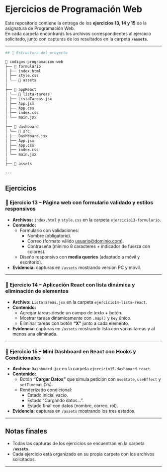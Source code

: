 # Ejercicios de Programación Web  

Este repositorio contiene la entrega de los **ejercicios 13, 14 y 15** de la asignatura de Programación Web.  
En cada carpeta encontrarás los archivos correspondientes al ejercicio solicitado, junto con capturas de los resultados en la carpeta **`/assets`**.  

 

---
```bash
## 📂 Estructura del proyecto  

📁 codigos-programacion-web
├── 📁 formulario
│ ├── index.html
│ ├── style.css
│ └── 📁 assets
│
├── 📁 appReact
│ └── 📁 lista-tareas
│ ├── ListaTareas.jsx
│ ├── App.jsx
│ ├── App.css
│ ├── index.css
│ └── main.jsx
│
├── 📁 dashboard
│ └── 📁 src
│ ├── Dashboard.jsx
│ ├── App.jsx
│ ├── App.css
│ ├── index.css
│ └── main.jsx
│ 
├── 📁 assets

---
```
## Ejercicios  

### 🔹 Ejercicio 13 – Página web con formulario validado y estilos responsivos  
- **Archivos:** `index.html` y `style.css` en la carpeta `ejercicio13-formulario`.  
- **Contenido:**  
  - Formulario con validaciones:  
    - Nombre (obligatorio).  
    - Correo (formato válido usuario@dominio.com).  
    - Contraseña (mínimo 8 caracteres + indicador de fuerza con colores).  
  - Diseño responsivo con **media queries** (adaptado a móvil y escritorio).  
- **Evidencia:** capturas en `/assets` mostrando versión PC y móvil.  

---

### 🔹 Ejercicio 14 – Aplicación React con lista dinámica y eliminación de elementos  
- **Archivo:** `ListaTareas.jsx` en la carpeta `ejercicio14-lista-react`.  
- **Contenido:**  
  - Agregar tareas desde un campo de texto + botón.  
  - Mostrar tareas dinámicamente con `.map()` y `key` único.  
  - Eliminar tareas con botón **“X”** junto a cada elemento.  
- **Evidencia:** capturas en `/assets` mostrando lista con varias tareas y al menos una eliminada.  

---

### 🔹 Ejercicio 15 – Mini Dashboard en React con Hooks y Condicionales  
- **Archivo:** `Dashboard.jsx` en la carpeta `ejercicio15-dashboard-react`.  
- **Contenido:**  
  - Botón **“Cargar Datos”** que simula petición con `useState`, `useEffect` y `setTimeout` (2s).  
  - Renderizado condicional:  
    - Estado inicial vacío.  
    - Estado “Cargando datos…”.  
    - Estado final con datos (nombre, correo, rol).  
- **Evidencia:** capturas en `/assets` mostrando los tres estados.  

---

## Notas finales  
- Todas las capturas de los ejercicios se encuentran en la carpeta **`/assets`**.  
- Cada ejercicio está organizado en su propia carpeta con los archivos solicitados.  

---
